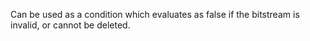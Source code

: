 Can be used as a condition which evaluates as false if the bitstream is invalid, or cannot be deleted.